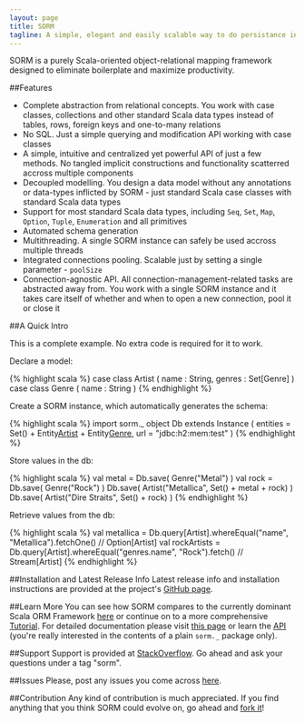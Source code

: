 ```yaml
---
layout: page
title: SORM
tagline: A simple, elegant and easily scalable way to do persistance in Scala 
---
```


SORM is a purely Scala-oriented object-relational mapping framework designed to eliminate boilerplate and maximize productivity.

##Features

* Complete abstraction from relational concepts. You work with case classes, collections and other standard Scala data types instead of tables, rows, foreign keys and one-to-many relations
* No SQL. Just a simple querying and modification API working with case classes
* A simple, intuitive and centralized yet powerful API of just a few methods. No tangled implicit constructions and functionality scatterred accross multiple components
* Decoupled modelling. You design a data model without any annotations or data-types inflicted by SORM - just standard Scala case classes with standard Scala data types 
* Support for most standard Scala data types, including `Seq`, `Set`, `Map`, `Option`, `Tuple`, `Enumeration` and all primitives
* Automated schema generation
* Multithreading. A single SORM instance can safely be used accross multiple threads
* Integrated connections pooling. Scalable just by setting a single parameter - `poolSize`
* Connection-agnostic API. All connection-management-related tasks are abstracted away from. You work with a single SORM instance and it takes care itself of whether and when to open a new connection, pool it or close it 

##A Quick Intro

This is a complete example. No extra code is required for it to work.

Declare a model:

{% highlight scala %}
case class Artist ( name : String, genres : Set[Genre] )
case class Genre ( name : String ) 
{% endhighlight %}

Create a SORM instance, which automatically generates the schema:

{% highlight scala %}
import sorm._
object Db extends Instance (
  entities = Set() + Entity[Artist]() + Entity[Genre](),
  url = "jdbc:h2:mem:test"
)
{% endhighlight %}

Store values in the db:

{% highlight scala %}
val metal = Db.save( Genre("Metal") )
val rock = Db.save( Genre("Rock") )
Db.save( Artist("Metallica", Set() + metal + rock) )
Db.save( Artist("Dire Straits", Set() + rock) )
{% endhighlight %}

Retrieve values from the db:

{% highlight scala %}
val metallica = Db.query[Artist].whereEqual("name", "Metallica").fetchOne() // Option[Artist]
val rockArtists = Db.query[Artist].whereEqual("genres.name", "Rock").fetch() // Stream[Artist]
{% endhighlight %}

##Installation and Latest Release Info
Latest release info and installation instructions are provided at the project's [GitHub page](https://github.com/nikita-volkov/sorm#readme).

##Learn More
You can see how SORM compares to the currently dominant Scala ORM Framework [here](/SORM-vs-Slick.html) or continue on to a more comprehensive [Tutorial](/Tutorial.html). For detailed documentation please visit [this page](/Documentation.html) or learn the [API](/api/) (you're really interested in the contents of a plain `sorm._` package only).

##Support
Support is provided at [StackOverflow](http://stackoverflow.com/questions/tagged/sorm). Go ahead and ask your questions under a tag "sorm".

##Issues
Please, post any issues you come across [here](https://github.com/nikita-volkov/sorm/issues).

##Contribution
Any kind of contribution is much appreciated. If you find anything that you think SORM could evolve on, go ahead and [fork it](https://github.com/nikita-volkov/sorm)! 